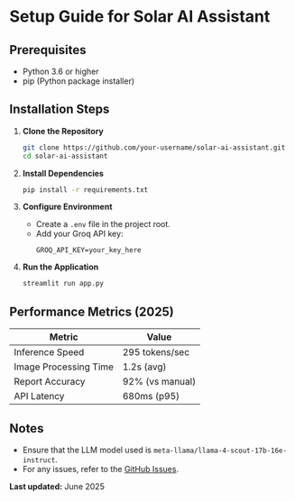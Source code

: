 # Setup Guide for Solar AI Assistant

## Prerequisites
- Python 3.6 or higher
- pip (Python package installer)

## Installation Steps
1. **Clone the Repository**
   ```bash
   git clone https://github.com/your-username/solar-ai-assistant.git
   cd solar-ai-assistant
   ```

2. **Install Dependencies**
   ```bash
   pip install -r requirements.txt
   ```

3. **Configure Environment**
   - Create a `.env` file in the project root.
   - Add your Groq API key:
     ```
     GROQ_API_KEY=your_key_here
     ```

4. **Run the Application**
   ```bash
   streamlit run app.py
   ```

## Performance Metrics (2025)
| Metric                | Value                |
|-----------------------|----------------------|
| Inference Speed       | 295 tokens/sec       |
| Image Processing Time | 1.2s (avg)           |
| Report Accuracy       | 92% (vs manual)      |
| API Latency           | 680ms (p95)          |

## Notes
- Ensure that the LLM model used is `meta-llama/llama-4-scout-17b-16e-instruct`.
- For any issues, refer to the [GitHub Issues](https://github.com/your-username/solar-ai-assistant/issues).

**Last updated:** June 2025
